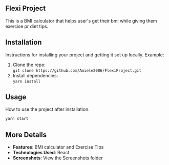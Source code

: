 ## Flexi Project

This is a BMI calculator that helps user's get their bmi while giving them exercise pr diet tips.


## Installation

Instructions for installing your project and getting it set up locally. Example:

1. Clone the repo:  
   `git clone https://github.com/Amiele2006/FlexiProject.git`
2. Install dependencies:  
   `yarn install`


## Usage

How to use the project after installation.

```bash
yarn start
```

## More Details

- **Features**: BMI calculator and Exercise Tips
- **Technologies Used**: React 
- **Screenshots**: View the Screenshots folder
